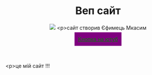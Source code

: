 <html>
<head>
</head>
<body>
<header> 
<h1>Веп сайт</h1>
<img src="https://th.bing.com/th/id/R.47f3f8a?rik=SEBIzt2%2fxHY9PQ&pid=I
mgRaw&r=0">
<р>сайт створив Єфимець Мкасим</p>
<a style=" color: green; background: purple; padding: 10px;" href="httes://www.youtube.com/watch?v=GUNrXKuy_gI">Кнопка на ютуб</a>
</header>
<footer style="bfckground: #000000">
<р>це мій сайт !!!</p>
</footer>
</body>
</html>
